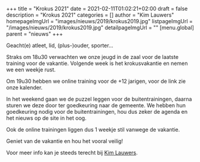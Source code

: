 +++
title = "Krokus 2021"
date = 2021-02-11T01:02:21+02:00
draft = false
description = "Krokus 2021"
categories = []
author = "Kim Lauwers"
homepageImgUrl = "images/nieuws/2019/krokus2019.jpg"
listpageImgUrl = "/images/nieuws/2019/krokus2019.jpg"
detailpageImgUrl = ""
[menu.global]
    parent = "nieuws"
+++



Geacht(e) atleet, lid, (plus-)ouder, sporter…

Straks om 18u30 verwachten we onze jeugd in de zaal voor de laatste training voor de vakantie. Volgende week is het krokusvakantie en nemen we een weekje rust.

Om 19u30 hebben we online training voor de +12 jarigen, voor de link zie onze kalender.

In het weekend gaan we de puzzel leggen voor de buitentrainingen, daarna sturen we deze door ter goedkeuring naar de gemeente. We hebben hun goedkeuring nodig voor de buitentrainingen, hou dus zeker de agenda en het nieuws op de site in het oog.

Ook de online trainingen liggen dus 1 weekje stil vanwege de vakantie.

Geniet van de vakantie en hou het vooral veilig!

Voor meer info kan je steeds terecht bij [Kim Lauwers](https://www.invictokeerbergen.be/trainers/#Kim_Lauwers).